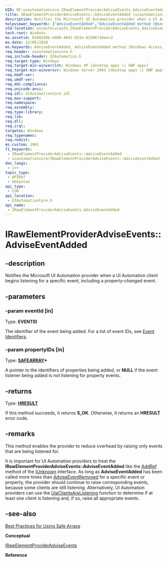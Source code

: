 ```yaml
---
UID: NF:uiautomationcore.IRawElementProviderAdviseEvents.AdviseEventAdded
title: IRawElementProviderAdviseEvents::AdviseEventAdded (uiautomationcore.h)
description: Notifies the Microsoft UI Automation provider when a UI Automation client begins listening for a specific event, including a property-changed event.
helpviewer_keywords: ["AdviseEventAdded","AdviseEventAdded method [Windows Accessibility]","AdviseEventAdded method [Windows Accessibility]","IRawElementProviderAdviseEvents interface","IRawElementProviderAdviseEvents interface [Windows Accessibility]","AdviseEventAdded method","IRawElementProviderAdviseEvents.AdviseEventAdded","IRawElementProviderAdviseEvents::AdviseEventAdded","uiauto.uiauto_IRawElementProviderAdviseEvents_AdviseEventAdded","uiauto_IRawElementProviderAdviseEvents_AdviseEventAdded","uiautomationcore/IRawElementProviderAdviseEvents::AdviseEventAdded","winauto.uiauto_IRawElementProviderAdviseEvents_AdviseEventAdded"]
old-location: winauto\uiauto_IRawElementProviderAdviseEvents_AdviseEventAdded.htm
tech.root: WinAuto
ms.assetid: b5902d9b-e008-4b91-933e-82506718eecd
ms.date: 12/05/2018
ms.keywords: AdviseEventAdded, AdviseEventAdded method [Windows Accessibility], AdviseEventAdded method [Windows Accessibility],IRawElementProviderAdviseEvents interface, IRawElementProviderAdviseEvents interface [Windows Accessibility],AdviseEventAdded method, IRawElementProviderAdviseEvents.AdviseEventAdded, IRawElementProviderAdviseEvents::AdviseEventAdded, uiauto.uiauto_IRawElementProviderAdviseEvents_AdviseEventAdded, uiauto_IRawElementProviderAdviseEvents_AdviseEventAdded, uiautomationcore/IRawElementProviderAdviseEvents::AdviseEventAdded, winauto.uiauto_IRawElementProviderAdviseEvents_AdviseEventAdded
req.header: uiautomationcore.h
req.include-header: UIAutomation.h
req.target-type: Windows
req.target-min-winverclnt: Windows XP [desktop apps \| UWP apps]
req.target-min-winversvr: Windows Server 2003 [desktop apps \| UWP apps]
req.kmdf-ver: 
req.umdf-ver: 
req.ddi-compliance: 
req.unicode-ansi: 
req.idl: UIAutomationCore.idl
req.max-support: 
req.namespace: 
req.assembly: 
req.type-library: 
req.lib: 
req.dll: 
req.irql: 
targetos: Windows
req.typenames: 
req.redist: 
ms.custom: 19H1
f1_keywords:
 - IRawElementProviderAdviseEvents::AdviseEventAdded
 - uiautomationcore/IRawElementProviderAdviseEvents::AdviseEventAdded
dev_langs:
 - c++
topic_type:
 - APIRef
 - kbSyntax
api_type:
 - COM
api_location:
 - UIAutomationCore.h
api_name:
 - IRawElementProviderAdviseEvents.AdviseEventAdded
---
```


# IRawElementProviderAdviseEvents::AdviseEventAdded


## -description

Notifies the Microsoft UI Automation provider when a UI Automation client begins listening for a specific event, including a 
		property-changed event.

## -parameters

### -param eventId [in]

Type: <b>EVENTID</b>

The identifier of the event being added. For a list of event IDs, see <a href="/windows/desktop/WinAuto/uiauto-event-ids">Event Identifiers</a>.

### -param propertyIDs [in]

Type: <b><a href="/windows/win32/api/oaidl/ns-oaidl-safearray">SAFEARRAY</a>*</b>

A pointer to the identifiers of properties being added, or <b>NULL</b> if the event listener 
				being added is not listening for property events.

## -returns

Type: <b><a href="/windows/desktop/WinProg/windows-data-types">HRESULT</a></b>

If this method succeeds, it returns <b xmlns:loc="http://microsoft.com/wdcml/l10n">S_OK</b>. Otherwise, it returns an <b xmlns:loc="http://microsoft.com/wdcml/l10n">HRESULT</b> error code.

## -remarks

This method enables the provider to reduce overhead by raising only events 
			that are being listened for.

It is important for UI Automation providers to treat the <b>IRawElementProviderAdviseEvents::AdviseEventAdded</b> like the <a href="/windows/desktop/api/unknwn/nf-unknwn-iunknown-addref">AddRef</a> method of the <a href="/windows/desktop/api/unknwn/nn-unknwn-iunknown">IUnknown</a> interface. As long as <b>AdviseEventAdded</b> has been called more times than <a href="/windows/desktop/api/uiautomationcore/nf-uiautomationcore-irawelementprovideradviseevents-adviseeventremoved">AdviseEventRemoved</a> for a specific event or property, the provider should continue to raise corresponding events, because some clients are still listening. Alternatively, UI Automation providers can use the <a href="/windows/desktop/api/uiautomationcoreapi/nf-uiautomationcoreapi-uiaclientsarelistening">UiaClientsAreListening</a> function to determine if at least one client is listening and, if so, raise all appropriate events.

## -see-also

<a href="/windows/desktop/WinAuto/uiauto-workingwithsafearrays">Best Practices for Using Safe Arrays</a>



<b>Conceptual</b>



<a href="/windows/desktop/api/uiautomationcore/nn-uiautomationcore-irawelementprovideradviseevents">IRawElementProviderAdviseEvents</a>



<b>Reference</b>